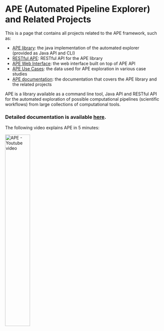 # APE (Automated Pipeline Explorer) and Related Projects

This is a page that contains all projects related to the APE framework, such as:

- [APE library](https://github.com/sanctuuary/APE): the java implementation of the automated explorer (provided as Java API and CLI)
- [RESTful APE](https://github.com/sanctuuary/restape): RESTful API for the APE library
- [APE Web Interface](https://github.com/sanctuuary/APE-Web): the web interface built on top of APE API
- [APE Use Cases](https://github.com/sanctuuary/APE_UseCases): the data used for APE exploration in various case studies 
- [APE documentation](https://github.com/sanctuuary/APE_readthedocs): the documentation that covers the APE library and the related projects

APE is a library available as a command line tool, Java API and RESTful API for the automated exploration of possible computational pipelines (scientific workflows) from large collections of computational tools. 

### Detailed documentation is available [here](https://ape-framework.readthedocs.io/en/latest/?badge=latest).

The following video explains APE in 5 minutes:
<div align="left">
  <a href="https://www.youtube.com/watch?v=CzecqRJXmoM" target="_blank"><img src="https://github.com/Workflomics/workflomics-QCmetric/assets/11068408/6c699a2b-7fce-44a4-bf1f-ad11a865c6c3" alt="APE - Youtube video" width=40%></a>
</div>

